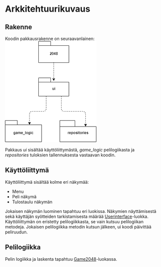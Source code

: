 # Arkkitehtuurikuvaus

## Rakenne
Koodin pakkausrakenne on seuraavanlainen:  
![Pakkausrakenne](./kuvat/Pakkausrakenne.png)

Pakkaus *ui* sisältää käyttöliittymästä, *game_logic* pelilogiikasta ja *repositories* tuloksien tallennuksesta vastaavan koodin.

## Käyttöliittymä
Käyttöliittymä sisältää kolme eri näkymää:
- Menu
- Peli näkymä
- Tulostaulu näkymän  

Jokaisen näkymän luominen tapahtuu eri luokissa. Näkymien näyttämisestä sekä käyttäjän syötteiden tarkistamisesta määrää [Userinterface](../2048/src/ui/ui.py)-luokka. Käyttöliittymän on eristetty pelilogiikkasta, se vain kutsuu pelilogiikan metodeja. Jokaisen pelilogiikka metodin kutsun jälkeen, ui koodi päivittää peliruudun.

## Pelilogiikka
Pelin logiikka ja laskenta tapahtuu [Game2048](../2048/src/game_logic/game2048.py)-luokassa.
